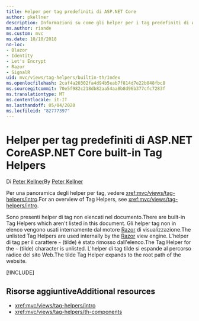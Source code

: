 ```yaml
---
title: Helper per tag predefiniti di ASP.NET Core
author: pkellner
description: Informazioni su come gli helper per i tag predefiniti di ASP.NET Core sono utili per incrementare la produttività.
ms.author: riande
ms.custom: mvc
ms.date: 10/10/2018
no-loc:
- Blazor
- Identity
- Let's Encrypt
- Razor
- SignalR
uid: mvc/views/tag-helpers/builtin-th/Index
ms.openlocfilehash: 2caf4a20302fa4d94b5eab7f814d7e22b048fbc8
ms.sourcegitcommit: 70e5f982c218db82aa54aa8b8d96b377cfc7283f
ms.translationtype: MT
ms.contentlocale: it-IT
ms.lasthandoff: 05/04/2020
ms.locfileid: "82777397"
---
```

# <a name="aspnet-core-built-in-tag-helpers"></a><span data-ttu-id="4f66b-103">Helper per tag predefiniti di ASP.NET Core</span><span class="sxs-lookup"><span data-stu-id="4f66b-103">ASP.NET Core built-in Tag Helpers</span></span>

<span data-ttu-id="4f66b-104">Di [Peter Kellner](https://peterkellner.net)</span><span class="sxs-lookup"><span data-stu-id="4f66b-104">By [Peter Kellner](https://peterkellner.net)</span></span>

<span data-ttu-id="4f66b-105">Per una panoramica degli helper per tag, vedere <xref:mvc/views/tag-helpers/intro>.</span><span class="sxs-lookup"><span data-stu-id="4f66b-105">For an overview of Tag Helpers, see <xref:mvc/views/tag-helpers/intro>.</span></span>

<span data-ttu-id="4f66b-106">Sono presenti helper di tag non elencati nel documento.</span><span class="sxs-lookup"><span data-stu-id="4f66b-106">There are built-in Tag Helpers which aren't listed in this document.</span></span> <span data-ttu-id="4f66b-107">Gli helper tag non in elenco vengono usati internamente dal motore [Razor](xref:mvc/views/razor) di visualizzazione.</span><span class="sxs-lookup"><span data-stu-id="4f66b-107">The unlisted Tag Helpers are used internally by the [Razor](xref:mvc/views/razor) view engine.</span></span> <span data-ttu-id="4f66b-108">L'helper di tag per il carattere `~` (tilde) è stato rimosso dall'elenco.</span><span class="sxs-lookup"><span data-stu-id="4f66b-108">The Tag Helper for the `~` (tilde) character is unlisted.</span></span> <span data-ttu-id="4f66b-109">L'helper di tag tilde si espande al percorso radice del sito Web.</span><span class="sxs-lookup"><span data-stu-id="4f66b-109">The tilde Tag Helper expands to the root path of the website.</span></span>

[!INCLUDE[](~/includes/built-in-TH.md)]

## <a name="additional-resources"></a><span data-ttu-id="4f66b-110">Risorse aggiuntive</span><span class="sxs-lookup"><span data-stu-id="4f66b-110">Additional resources</span></span>

* <xref:mvc/views/tag-helpers/intro>
* <xref:mvc/views/tag-helpers/th-components>
